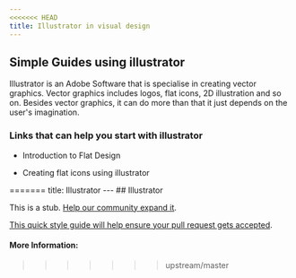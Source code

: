 ```yaml
---
<<<<<<< HEAD
title: Illustrator in visual design
---
```


<h2>Simple Guides using illustrator</h2>
<p>Illustrator is an Adobe Software that is specialise in creating vector graphics. Vector graphics includes logos, flat icons, 2D illustration and so on. Besides vector graphics, it can do more than that it just depends on the user's imagination.<p>

<h3>Links that can help you start with illustrator</h3>
<ul>

<li>
  <p>Introduction to Flat Design<a href="https://design.tutsplus.com/tutorials/10-top-tips-on-creating-flat-design-graphics--cms-25888" target="blank"></a></p>
</li>

<li>
<p>Creating flat icons using illustrator<a href="https://design.tutsplus.com/tutorials/create-a-set-of-flat-precious-gems-icons-in-adobe-illustrator--vector-26188" target="blank"></a></p>
</li>

</ul>
=======
title: Illustrator
---
## Illustrator

This is a stub. <a href='https://github.com/freecodecamp/guides/tree/master/src/pages/designer-tools/photoshop/index.md' target='_blank' rel='nofollow'>Help our community expand it</a>.

<a href='https://github.com/freecodecamp/guides/blob/master/README.md' target='_blank' rel='nofollow'>This quick style guide will help ensure your pull request gets accepted</a>.

<!-- The article goes here, in GitHub-flavored Markdown. Feel free to add YouTube videos, images, and CodePen/JSBin embeds  -->

#### More Information:
<!-- Please add any articles you think might be helpful to read before writing the article -->


>>>>>>> upstream/master
